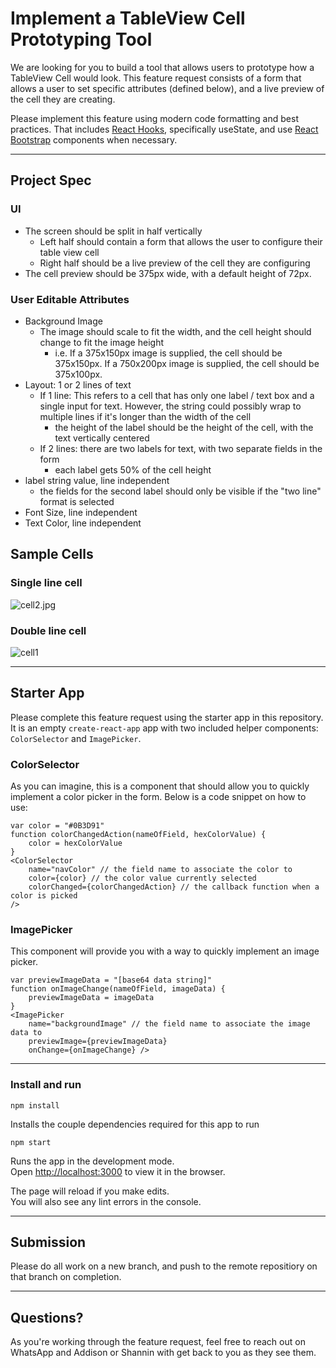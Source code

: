 # Implement a TableView Cell Prototyping Tool

We are looking for you to build a tool that allows users to prototype how a TableView Cell would look. This feature request consists of a form that allows a user to set specific attributes (defined below), and a live preview of the cell they are creating.

Please implement this feature using modern code formatting and best practices. That includes [React Hooks](https://reactjs.org/docs/hooks-intro.html), specifically useState, and use [React Bootstrap](https://react-bootstrap.github.io/components/alerts) components when necessary.

---

## Project Spec

### UI
- The screen should be split in half vertically
  - Left half should contain a form that allows the user to configure their table view cell
  - Right half should be a live preview of the cell they are configuring
- The cell preview should be 375px wide, with a default height of 72px.


### User Editable Attributes
- Background Image
  - The image should scale to fit the width, and the cell height should change to fit the image height
    - i.e. If a 375x150px image is supplied, the cell should be 375x150px. If a 750x200px image is supplied, the cell should be 375x100px.
- Layout: 1 or 2 lines of text
  - If 1 line: This refers to a cell that has only one label / text box and a single input for text. However, the string could possibly wrap to multiple lines if it's longer than the width of the cell
     - the height of the label should be the height of the cell, with the text vertically centered
  - If 2 lines: there are two labels for text, with two separate fields in the form
    - each label gets 50% of the cell height
- label string value, line independent
  - the fields for the second label should only be visible if the "two line" format is selected
- Font Size, line independent
- Text Color, line independent


## Sample Cells
### Single line cell
![cell2.jpg](https://firebasestorage.googleapis.com/v0/b/clas-demo-2.appspot.com/o/file_images%2Fye1wXwvROc24Awzhjz0h1Z9U7z1Tv6%2Fcell2.jpg?alt=media&token=5ec16099-25c9-498a-915a-b304ab0dbc6c)

### Double line cell
![cell1](https://firebasestorage.googleapis.com/v0/b/clas-demo-2.appspot.com/o/file_images%2Fye1wXwvROc24Awzhjz0h1Z9U7z1Tv6%2Fcell1.jpg?alt=media&token=5c0c83af-f076-45d0-98e9-0dec626701fd)



---
## Starter App 
Please complete this feature request using the starter app in this repository. It is an empty `create-react-app` app with two included helper components: `ColorSelector` and `ImagePicker`.

### ColorSelector
As you can imagine, this is a component that should allow you to quickly implement a color picker in the form. Below is a code snippet on how to use:
```
var color = "#0B3D91"
function colorChangedAction(nameOfField, hexColorValue) {
    color = hexColorValue
}
<ColorSelector
    name="navColor" // the field name to associate the color to
    color={color} // the color value currently selected
    colorChanged={colorChangedAction} // the callback function when a color is picked
/>
```


### ImagePicker
This component will provide you with a way to quickly implement an image picker.
```
var previewImageData = "[base64 data string]"
function onImageChange(nameOfField, imageData) {
    previewImageData = imageData
}
<ImagePicker
    name="backgroundImage" // the field name to associate the image data to
    previewImage={previewImageData}
    onChange={onImageChange} />
```

---
### Install and run

`npm install`

Installs the couple dependencies required for this app to run

`npm start`

Runs the app in the development mode.\
Open [http://localhost:3000](http://localhost:3000) to view it in the browser.

The page will reload if you make edits.\
You will also see any lint errors in the console.

---

## Submission

Please do all work on a new branch, and push to the remote repositiory on that branch on completion.

---

## Questions?

As you're working through the feature request, feel free to reach out on WhatsApp and Addison or Shannin with get back to you as they see them.
